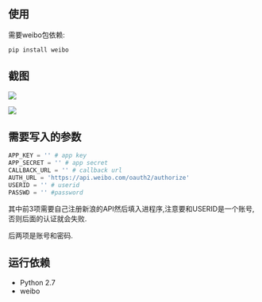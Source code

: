 ## 使用

需要weibo包依赖:

```
pip install weibo
```

## 截图

![](https://github.com/taizilongxu/weibo_robot/raw/master/pic/1.png)

![](https://github.com/taizilongxu/weibo_robot/raw/master/pic/2.png)

## 需要写入的参数

```python
APP_KEY = '' # app key
APP_SECRET = '' # app secret
CALLBACK_URL = '' # callback url
AUTH_URL = 'https://api.weibo.com/oauth2/authorize'
USERID = '' # userid
PASSWD = '' #password
```

其中前3项需要自己注册新浪的API然后填入进程序,注意要和USERID是一个账号,否则后面的认证就会失败.

后两项是账号和密码.

## 运行依赖

* Python 2.7
* weibo
